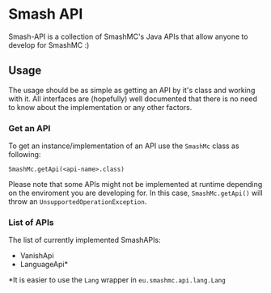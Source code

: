 # Smash API
Smash-API is a collection of SmashMC's Java APIs that allow anyone to develop for SmashMC :)

## Usage
The usage should be as simple as getting an API by it's class and working with it.
All interfaces are (hopefully) well documented that there is no need to know about the implementation or any other factors.

### Get an API
To get an instance/implementation of an API use the `SmashMc` class as following:
```
SmashMc.getApi(<api-name>.class)
```
Please note that some APIs might not be implemented at runtime depending on the enviroment you are developing for. 
In this case, `SmashMc.getApi()` will throw an `UnsupportedOperationException`.

### List of APIs
The list of currently implemented SmashAPIs:
* VanishApi
* LanguageApi*

*It is easier to use the `Lang` wrapper in `eu.smashmc.api.lang.Lang`